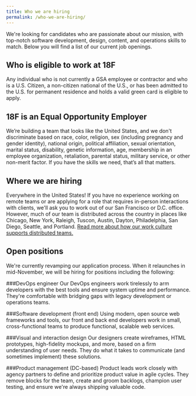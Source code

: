 ```yaml
---
title: Who we are hiring
permalink: /who-we-are-hiring/
---
```

We're looking for candidates who are passionate about our mission, with top-notch software development, design, content, and operations skills to match. Below you will find a list of our current job openings.

## Who is eligible to work at 18F

Any individual who is not currently a GSA employee or contractor and who is a U.S. Citizen, a non-citizen national of the U.S., or has been admitted to the U.S. for permanent residence and holds a valid green card is eligible to apply.

## 18F is an Equal Opportunity Employer
We’re building a team that looks like the United States, and we don't discriminate based on race, color, religion, sex (including pregnancy and gender identity), national origin, political affiliation, sexual orientation, marital status, disability, genetic information, age, membership in an employee organization, retaliation, parental status, military service, or other non-merit factor. If you have the skills we need, that’s all that matters.

## Where we are hiring

Everywhere in the United States! If you have no experience working on remote teams or are applying for a role that requires in-person interactions with clients, we'll ask you to work out of our San Francisco or D.C. office. However, much of our team is distributed across the country in places like Chicago, New York, Raleigh, Tuscon, Austin, Dayton, Philadelphia, San Diego, Seattle, and Portland. [Read more about how our work culture supports distributed teams.](https://18f.gsa.gov/2015/10/15/best-practices-for-distributed-teams/) 

## Open positions
We're currently revamping our application process. When it relaunches in mid-November, we will be hiring for positions including the following:

###DevOps engineer
Our DevOps engineers work tirelessly to arm developers with the best tools and ensure system uptime and performance. They're comfortable with bridging gaps with legacy development or operations teams.

###Software development (front end)
Using modern, open source web frameworks and tools, our front and back end developers work in small, cross-functional teams to produce functional, scalable web services.

###Visual and interaction design
Our designers create wireframes, HTML prototypes, high-fidelity mockups, and more, based on a firm understanding of user needs. They do what it takes to communicate (and sometimes implement) these solutions.

###Product management (DC-based)
Product leads work closely with agency partners to define and prioritize product value in agile cycles. They remove blocks for the team, create and groom backlogs, champion user testing, and ensure we're always shipping valuable code.
